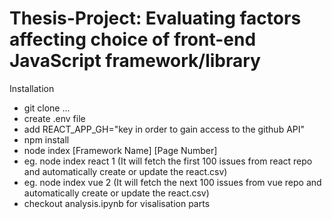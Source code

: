 # Thesis-Project: Evaluating factors affecting choice of front-end JavaScript framework/library

Installation
- git clone ...
- create .env file
- add REACT_APP_GH="key in order to gain access to the github API"
- npm install
- node index [Framework Name] [Page Number]
- eg. node index react 1 (It will fetch the first 100 issues from react repo and automatically create or update the react.csv)
- eg. node index vue 2 (It will fetch the next 100 issues from vue repo and automatically create or update the react.csv)
- checkout analysis.ipynb for visalisation parts
